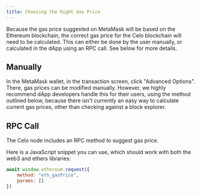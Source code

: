 ```yaml
---
title: Choosing the Right Gas Price
---
```


Because the gas price suggested on MetaMask will be based on the Ethereum blockchain, the correct gas price for the Celo blockchain will need to be calculated. This can either be done by the user manually, or calculated in the dApp using an RPC call. See below for more details.

## **Manually**

In the MetaMask wallet, in the transaction screen, click "Advanced Options". There, gas prices can be modified manually. However, we highly recommend dApp developers handle this for their users, using the method outlined below, because there isn't currently an easy way to calculate current gas prices, other than checking against a block explorer.

## **RPC Call**

The Celo node includes an RPC method to suggest gas price.

Here is a JavaScript snippet you can use, which should work with both the web3 and ethers libraries:

```jsx
await window.ethereum.request({
    method: "eth_gasPrice", 
    params: []
})
```
